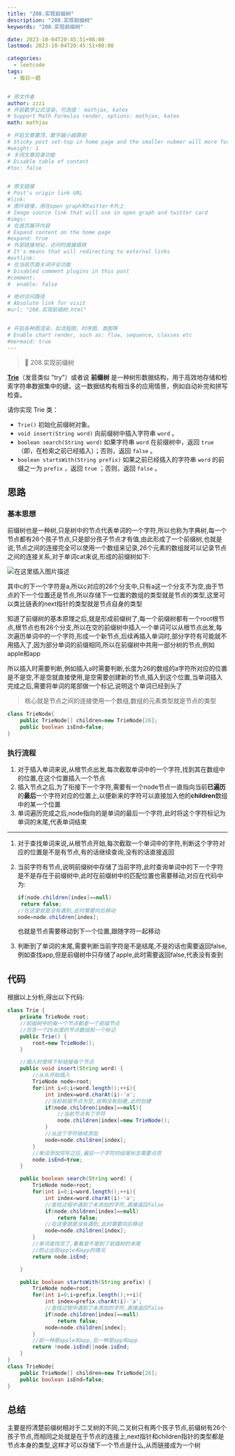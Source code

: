 ```yaml
---
title: "208.实现前缀树"
description: "208.实现前缀树"
keywords: "208.实现前缀树"

date: 2023-10-04T20:45:51+08:00
lastmod: 2023-10-04T20:45:51+08:00

categories:
  - leetcode
tags:
  - 每日一题	


# 原文作者
author: zzzi
# 开启数学公式渲染，可选值： mathjax, katex
# Support Math Formulas render, options: mathjax, katex
math: mathjax

# 开启文章置顶，数字越小越靠前
# Sticky post set-top in home page and the smaller nubmer will more forward.
#weight: 1
# 关闭文章目录功能
# Disable table of content
#toc: false


# 原文链接
# Post's origin link URL
#link:
# 图片链接，用在open graph和twitter卡片上
# Image source link that will use in open graph and twitter card
#imgs:
# 在首页展开内容
# Expand content on the home page
#expand: true
# 外部链接地址，访问时直接跳转
# It's means that will redirecting to external links
#extlink:
# 在当前页面关闭评论功能
# Disabled comment plugins in this post
#comment:
#  enable: false

# 绝对访问路径
# Absolute link for visit
#url: "208.实现前缀树.html"


# 开启各种图渲染，如流程图、时序图、类图等
# Enable chart render, such as: flow, sequence, classes etc
#mermaid: true
---
```


>🌴 208.实现前缀树

**[Trie](https://baike.baidu.com/item/字典树/9825209?fr=aladdin)**（发音类似 "try"）或者说 **前缀树** 是一种树形数据结构，用于高效地存储和检索字符串数据集中的键。这一数据结构有相当多的应用情景，例如自动补完和拼写检查。

请你实现 Trie 类：

- `Trie()` 初始化前缀树对象。
- `void insert(String word)` 向前缀树中插入字符串 `word` 。
- `boolean search(String word)` 如果字符串 `word` 在前缀树中，返回 `true`（即，在检索之前已经插入）；否则，返回 `false` 。
- `boolean startsWith(String prefix)` 如果之前已经插入的字符串 `word` 的前缀之一为 `prefix` ，返回 `true` ；否则，返回 `false` 。

<!--more-->

## 思路

### 基本思想

前缀树也是一种树,只是树中的节点代表单词的一个字符,所以也称为字典树,每一个节点都有26个孩子节点,只是部分孩子节点才有值,由此形成了一个前缀树,也就是说,节点之间的连接完全可以使用一个数组来记录,26个元素的数组就可以记录节点之间的连接关系,对于单词cat来说,形成的前缀树如下:

![在这里插入图片描述](https://zzzi-img-1313100942.cos.ap-beijing.myqcloud.com/img/202310042055546.jpeg)

其中c的下一个字符是a,所以c对应的26个分支中,只有a这一个分支不为空,由于节点的下一个位置还是节点,所以存储下一位置的数组的类型就是节点的类型,这里可以类比链表的next指针的类型就是节点自身的类型

知道了前缀树的基本原理之后,就是形成前缀树了,每一个前缀树都有一个root根节点,根节点也有26个分支,所以在空的前缀树中插入一个单词可以从根节点出发,每次遍历单词中的一个字符,形成一个新节点,后续再插入单词时,部分字符有可能就不用插入了,因为部分单词的前缀相同,所以在前缀树中共用一部分树的节点,例如apple和app

所以插入时需要判断,例如插入a时需要判断,长度为26的数组的a字符所对应的位置是不是空,不是空就直接使用,是空需要创建新的节点,插入到这个位置,当单词插入完成之后,需要将单词的尾部做一个标记,说明这个单词已经到头了

> 核心就是节点之间的连接使用一个数组,数组的元素类型就是节点的类型

```java
class TrieNode{
    public TrieNode[] children=new TrieNode[26];
    public boolean isEnd=false;
}
```

### 执行流程

1. 对于插入单词来说,从根节点出发,每次截取单词中的一个字符,找到其在数组中的位置,在这个位置插入一个节点
2. 插入节点之后,为了衔接下一个字符,需要有一个node节点一直指向当前**已遍历**的**最后**一个字符对应的位置上,以便新来的字符可以直接加入他的**children**数组中的某一个位置
3. 单词遍历完成之后,node指向的是单词的最后一个字符,此时将这个字符标记为单词的末尾,代表单词结束

---

1. 对于查找单词来说,从根节点开始,每次截取一个单词中的字符,判断这个字符对应的位置是不是有节点,有的话继续查询,没有的话直接返回

2. 当前字符有节点,说明前缀树中存储了当前字符,此时查询单词中的下一个字符是不是存在于前缀树中,此时在前缀树中的匹配位置也需要移动,对应在代码中为:

   ```java
   if(node.children[index]==null)
   	return false;
   //在这里就是没有遇到,此时需要向后移动
   node=node.children[index];
   ```

   也就是节点需要移动到下一个位置,跟随字符一起移动

3. 判断到了单词的末尾,需要判断当前字符是不是结尾,不是的话也需要返回false,例如查找app,但是前缀树中只存储了apple,此时需要返回false,代表没有查到

## 代码

根据以上分析,得出以下代码:

```java
class Trie {
    private TrieNode root;
    //前缀树中的每一个节点都是一个前缀节点
    //包含一个26长度的节点数组和一个标记
    public Trie() {
        root=new TrieNode();
    }

    //插入时使用下标链接每个节点
    public void insert(String word) {
        //从头开始插入
        TrieNode node=root;
        for(int i=0;i<word.length();++i){
            int index=word.charAt(i)-'a';
            //当前前缀节点为空,说明没有创建,此时创建
            if(node.children[index]==null){
                //当前节点有了字符
                node.children[index]=new TrieNode();
            }
            //从这个字符继续添加
            node=node.children[index];
        }
        //单词添加完毕之后,最后一个字符的结尾标志需要点亮
        node.isEnd=true;
    }

    public boolean search(String word) {
        TrieNode node=root;
        for(int i=0;i<word.length();++i){
            int index=word.charAt(i)-'a';
            //查找过程中遇到了未添加的字符,直接返回false
            if(node.children[index]==null)
                return false;
            //在这里就是没有遇到,此时需要向后移动
            node=node.children[index];
        }
        //单词查找完了,看看是不是到了前缀树的末尾
        //防止出现apple和app的情况
        return node.isEnd;

    }

    public boolean startsWith(String prefix) {
        TrieNode node=root;
        for(int i=0;i<prefix.length();++i){
            int index=prefix.charAt(i)-'a';
            //查找过程中遇到了未添加的字符,直接返回false
            if(node.children[index]==null)
                return false;
            node=node.children[index];
        }
        //前一种是apple和app,后一种是app和app
        return !node.isEnd||node.isEnd;
    }
}
class TrieNode{
    public TrieNode[] children=new TrieNode[26];
    public boolean isEnd=false;
}
```

## 总结

主要是捋清楚前缀树相对于二叉树的不同,二叉树只有两个孩子节点,前缀树有26个孩子节点,而相同之处就是在于节点的连接上,next指针和children指针的类型都是节点本身的类型,这样才可以存储下一个节点是什么,从而链接成为一个树
